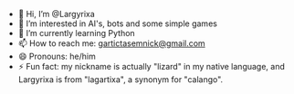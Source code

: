 - 👋 Hi, I’m @Largyrixa
- 👀 I’m interested in AI's, bots and some simple games
- 🌱 I’m currently learning Python
- 📫 How to reach me: gartictasemnick@gmail.com
- 😄 Pronouns: he/him
- ⚡ Fun fact: my nickname is actually "lizard" in my native language, and Largyrixa is from "lagartixa", a synonym for "calango".

<!---
Largyrixa/Largyrixa is a ✨ special ✨ repository because its `README.md` (this file) appears on your GitHub profile.
You can click the Preview link to take a look at your changes.
--->
